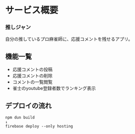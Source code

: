 # サービス概要
### 推しジャン
自分の推しているプロ麻雀師に、応援コメントを残せるアプリ。

## 機能一覧
- 応援コメントの投稿
- 応援コメントの削除
- コメントの一覧閲覧
- 雀士のyoutube登録者数でランキング表示
## デプロイの流れ
```
npm dun build
↓
firebase deploy --only hosting
```
